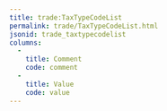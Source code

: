 ```yaml
---
title: trade:TaxTypeCodeList
permalink: trade/TaxTypeCodeList.html
jsonid: trade_taxtypecodelist
columns:
  - 
    title: Comment
    code: comment
  - 
    title: Value
    code: value
---
```

